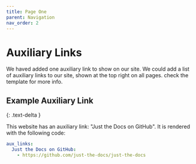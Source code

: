 ```yaml
---
title: Page One
parent: Navigation
nav_order: 2
---
```


# Auxiliary Links

We haved added one auxiliary link to show on our site.
We could add a list of auxiliary links to our site, shown at the top right on all pages.
check the template for more info.

## Example Auxiliary Link
{: .text-delta }

This website has an auxiliary link: "Just the Docs on GitHub". It is rendered with the following code:

```yaml
aux_links:
  Just the Docs on GitHub:
    - https://github.com/just-the-docs/just-the-docs
```
